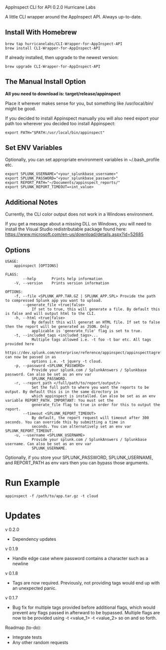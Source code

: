 AppInspect CLI for API 0.2.0
Hurricane Labs

A little CLI wrapper around the AppInspect API. Always up-to-date.

## Install With Homebrew
```
brew tap hurricanelabs/CLI-Wrapper-for-AppInspect-API
brew install CLI-Wrapper-for-AppInspect-API
```
If already installed, then upgrade to the newest version:
```
brew upgrade CLI-Wrapper-for-AppInspect-API
```

## The Manual Install Option
**All you need to download is: target/release/appinspect**

Place it wherever makes sense for you, but something like /usr/local/bin/ might be good.

If you decided to install Appinspect manually you will also need export your path too wherever you decided too install Appinspect:
```
export PATH="$PATH:/usr/local/bin/appinspect"
```

## Set ENV Variables
Optionally, you can set appropriate environment variables in ~/.bash_profile etc. 
```
export SPLUNK_USERNAME="<your_splunkbase_username>"
export SPLUNK_PASSWORD="<your_splunkbase_password>"
export REPORT_PATH="~/Documents/appinspect_reports/"
export SPLUNK_REPORT_TIMEOUT=<int_value>
```

## Additional Notes
Currently, the CLI color output does not work in a Windows environment.

If you get a message about a missing DLL on Windows, you will need to install the Visual Studio redistributable 
package found here: https://www.microsoft.com/en-us/download/details.aspx?id=52685

## Options
```
USAGE:
    appinspect [OPTIONS]

FLAGS:
        --help       Prints help information
    -V, --version    Prints version information

OPTIONS:
    -f, --file <SPLUNK_APP.TAR.GZ | SPLUNK_APP.SPL> Provide the path to compressed Splunk app you want to upload.
        --generate_file <true|false>
            If set to true, this will generate a file. By default this is false and will output html to the CLI.
    -h, --html <true|false>
            By default this will generat an HTML file. If set to false then the report will be generated as JSON. Only
            applicable is 'generate_file' flag is set to true.
    -t, --included_tags <included_tags>...
            Multiple tags allowed i.e. -t foo -t bar etc. All tags provided here
            https://dev.splunk.com/enterprise/reference/appinspect/appinspecttagreference/ can now be passed in as
            options i.e. -t jquery -t cloud.
    -p, --password <SPLUNK_PASSWORD>
            Provide your splunk.com / SplunkAnswers / Splunkbase password. Can also be set as an env var
            SPLUNK_PASSWORD.
    -r, --report_path </full/path/to/report/output/>
            Set the full path to where you want the reports to be output. By default this is in the same directory in
            which appinspect is installed. Can also be set as an env variable REPORT_PATH. IMPORTANT: You must set the
            generate_file flag to true in order for this to output the report.
        --timeout <SPLUNK_REPORT_TIMEOUT>
            By default, the report request will timeout after 300 seconds. You can override this by submitting a time in
            seconds. You can alternatively set an env var SPLUNK_REPORT_TIMEOUT.
    -u, --username <SPLUNK_USERNAME>
            Provide your splunk.com / SplunkAnswers / Splunkbase username. Can also be set as an env var
            SPLUNK_USERNAME.
```

Optionally, if you store your SPLUNK_PASSWORD, SPLUNK_USERNAME, and REPORT_PATH as env vars then you can bypass those arguments.

# Run Example
    appinspect -f /path/to/app.tar.gz -t cloud

# Updates
v 0.2.0
- Dependency updates

v 0.1.9
- Handle edge case where password contains a character such as a newline

v 0.1.8
- Tags are now required. Previously, not providing tags would end up with an unexpected panic.

v 0.1.7
- Bug fix for multiple tags provided before additional flags, which would prevent any flags passed in afterward to be bypassed. Multiple flags are now to be provided using -t <value_1> -t <value_2> so on and so forth.

Roadmap (to-do):
- Integrate tests
- Any other random requests
